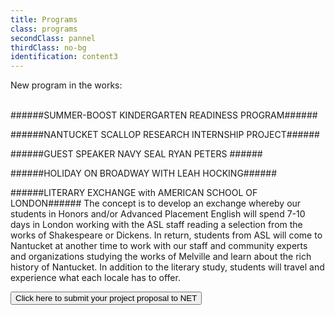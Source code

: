 ```yaml
---
title: Programs
class: programs
secondClass: pannel
thirdClass: no-bg
identification: content3
---
```

New program in the works:<br/><br/>

######SUMMER-BOOST KINDERGARTEN READINESS PROGRAM######

######NANTUCKET SCALLOP RESEARCH INTERNSHIP PROJECT######

######GUEST SPEAKER NAVY SEAL RYAN PETERS ######

######HOLIDAY ON BROADWAY WITH LEAH HOCKING######

######LITERARY EXCHANGE with AMERICAN SCHOOL OF LONDON######
The concept is to develop an exchange whereby our students in Honors and/or Advanced Placement English will spend 7-10 days in London working with the ASL staff reading a selection from the works of Shakespeare or Dickens.  In return, students from ASL will come to Nantucket at another time to work with our staff and community experts and organizations studying the works of Melville and learn about the rich history of Nantucket.  In addition to the literary study, students will travel and experience what each locale has to offer.

<a href="/proposal-form.html"> <button id="form-link">Click here to submit your project proposal to NET</button></a>
